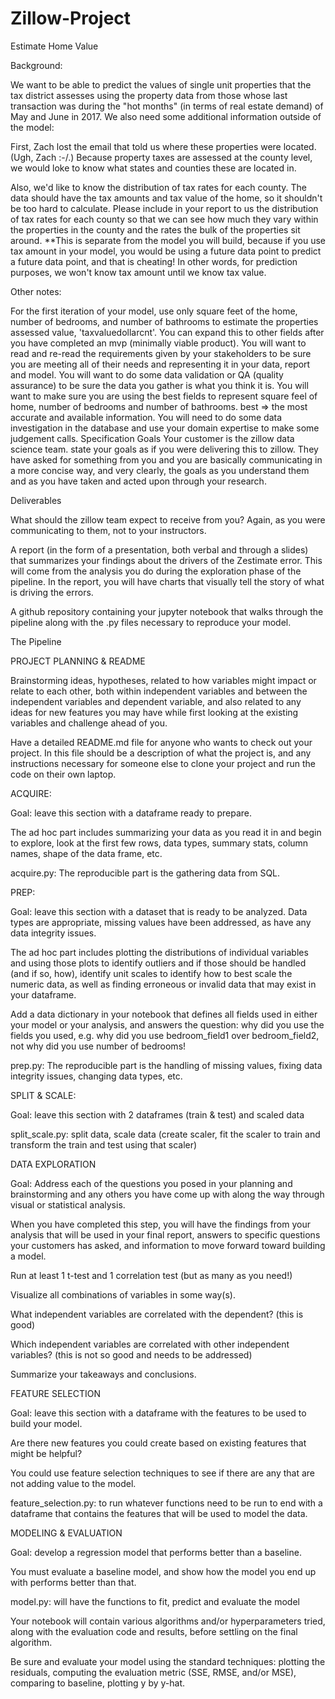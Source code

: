 # Zillow-Project
Estimate Home Value

Background:

We want to be able to predict the values of single unit properties that the tax district assesses using the property data from those whose last transaction was during the "hot months" (in terms of real estate demand) of May and June in 2017. We also need some additional information outside of the model:

First, Zach lost the email that told us where these properties were located. (Ugh, Zach :-/.) Because property taxes are assessed at the county level, we would loke to know what states and counties these are located in.

Also, we'd like to know the distribution of tax rates for each county. The data should have the tax amounts and tax value of the home, so it shouldn't be too hard to calculate. Please include in your report to us the distribution of tax rates for each county so that we can see how much they vary within the properties in the county and the rates the bulk of the properties sit around. **This is separate from the model you will build, because if you use tax amount in your model, you would be using a future data point to predict a future data point, and that is cheating! In other words, for prediction purposes, we won't know tax amount until we know tax value.

Other notes:

For the first iteration of your model, use only square feet of the home, number of bedrooms, and number of bathrooms to estimate the properties assessed value, 'taxvaluedollarcnt'. You can expand this to other fields after you have completed an mvp (minimally viable product). You will want to read and re-read the requirements given by your stakeholders to be sure you are meeting all of their needs and representing it in your data, report and model. You will want to do some data validation or QA (quality assurance) to be sure the data you gather is what you think it is. You will want to make sure you are using the best fields to represent square feel of home, number of bedrooms and number of bathrooms. best => the most accurate and available information. You will need to do some data investigation in the database and use your domain expertise to make some judgement calls. Specification Goals Your customer is the zillow data science team. state your goals as if you were delivering this to zillow. They have asked for something from you and you are basically communicating in a more concise way, and very clearly, the goals as you understand them and as you have taken and acted upon through your research.

Deliverables

What should the zillow team expect to receive from you? Again, as you were communicating to them, not to your instructors.

A report (in the form of a presentation, both verbal and through a slides) that summarizes your findings about the drivers of the Zestimate error. This will come from the analysis you do during the exploration phase of the pipeline. In the report, you will have charts that visually tell the story of what is driving the errors.

A github repository containing your jupyter notebook that walks through the pipeline along with the .py files necessary to reproduce your model.

The Pipeline

PROJECT PLANNING & README

Brainstorming ideas, hypotheses, related to how variables might impact or relate to each other, both within independent variables and between the independent variables and dependent variable, and also related to any ideas for new features you may have while first looking at the existing variables and challenge ahead of you.

Have a detailed README.md file for anyone who wants to check out your project. In this file should be a description of what the project is, and any instructions necessary for someone else to clone your project and run the code on their own laptop.

ACQUIRE:

Goal: leave this section with a dataframe ready to prepare.

The ad hoc part includes summarizing your data as you read it in and begin to explore, look at the first few rows, data types, summary stats, column names, shape of the data frame, etc.

acquire.py: The reproducible part is the gathering data from SQL.

PREP:

Goal: leave this section with a dataset that is ready to be analyzed. Data types are appropriate, missing values have been addressed, as have any data integrity issues.

The ad hoc part includes plotting the distributions of individual variables and using those plots to identify outliers and if those should be handled (and if so, how), identify unit scales to identify how to best scale the numeric data, as well as finding erroneous or invalid data that may exist in your dataframe.

Add a data dictionary in your notebook that defines all fields used in either your model or your analysis, and answers the question: why did you use the fields you used, e.g. why did you use bedroom_field1 over bedroom_field2, not why did you use number of bedrooms!

prep.py: The reproducible part is the handling of missing values, fixing data integrity issues, changing data types, etc.

SPLIT & SCALE:

Goal: leave this section with 2 dataframes (train & test) and scaled data

split_scale.py: split data, scale data (create scaler, fit the scaler to train and transform the train and test using that scaler)

DATA EXPLORATION

Goal: Address each of the questions you posed in your planning and brainstorming and any others you have come up with along the way through visual or statistical analysis.

When you have completed this step, you will have the findings from your analysis that will be used in your final report, answers to specific questions your customers has asked, and information to move forward toward building a model.

Run at least 1 t-test and 1 correlation test (but as many as you need!)

Visualize all combinations of variables in some way(s).

What independent variables are correlated with the dependent? (this is good)

Which independent variables are correlated with other independent variables? (this is not so good and needs to be addressed)

Summarize your takeaways and conclusions.

FEATURE SELECTION

Goal: leave this section with a dataframe with the features to be used to build your model.

Are there new features you could create based on existing features that might be helpful?

You could use feature selection techniques to see if there are any that are not adding value to the model.

feature_selection.py: to run whatever functions need to be run to end with a dataframe that contains the features that will be used to model the data.

MODELING & EVALUATION

Goal: develop a regression model that performs better than a baseline.

You must evaluate a baseline model, and show how the model you end up with performs better than that.

model.py: will have the functions to fit, predict and evaluate the model

Your notebook will contain various algorithms and/or hyperparameters tried, along with the evaluation code and results, before settling on the final algorithm.

Be sure and evaluate your model using the standard techniques: plotting the residuals, computing the evaluation metric (SSE, RMSE, and/or MSE), comparing to baseline, plotting y by y-hat.